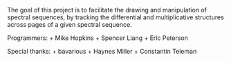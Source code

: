The goal of this project is to facilitate the drawing and manipulation of spectral sequences, by tracking the differential and multiplicative structures across pages of a given spectral sequence.

Programmers:
    + Mike Hopkins
    + Spencer Liang
    + Eric Peterson

Special thanks:
    + bavarious
    + Haynes Miller
    + Constantin Teleman